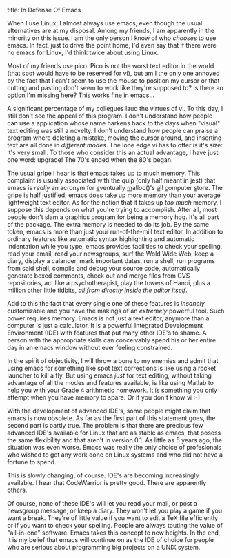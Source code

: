title: In Defense Of Emacs

When I use Linux, I almost always use emacs, even though the usual
alternatives are at my disposal. Among my friends, I am apparently in the
minority on this issue. I am the only person I know of who *chooses* to use
emacs. In fact, just to drive the point home, I'd even say that if there
were no emacs for Linux, I'd think twice about using Linux.

Most of my friends use pico. Pico is not the worst text editor in the world
(that spot would have to be reserved for vi), but am I the only one annoyed
by the fact that I can't seem to use the mouse to position my cursor or that
cutting and pasting don't seem to work like they're supposed to? Is there an
option I'm missing here? This works fine in emacs...

A significant percentage of my collegues laud the virtues of vi. To this
day, I still don't see the appeal of this program. I don't understand how
people can use a application whose name harkens back to the days when
"visual" text editing was still a novelty. I don't understand how people can
praise a program where deleting a mistake, moving the cursor around, and
inserting text are all done in *different modes*. The lone edge vi has to
offer is it's size: it's very small. To those who consider this an actual
advantage, I have just one word: upgrade! The 70's ended when the 80's
began.

The usual gripe I hear is that emacs takes up to much memory. This complaint
is usually associated with the quip (only half meant in jest) that emacs is
*really* an acronym for <u>e</u>ventually <u>m</u>alloc()'s <u>a</u>ll
<u>c</u>omputer <u>s</u>tore. The gripe is half justified; emacs does take
up more memory than your average lightweight text editor. As for the notion
that it takes up *too much* memory, I suppose this depends on what you're
trying to accomplish. After all, most people don't slam a graphics program
for being a memory hog. It's all part of the package. The extra memory is
needed to do its job. By the same token, emacs is more than just your
run-of-the-mill text editor. In addition to ordinary features like automatic
syntax highlighting and automatic indentation while you type, emacs provides
facilities to check your spelling, read your email, read your newsgroups,
surf the Wold Wide Web, keep a diary, display a calander, mark important
dates, run a shell, run programs from said shell, compile and debug your
source code, automatically generate boxed comments, check out and merge
files from CVS repositories, act like a psychotherapist, play the towers of
Hanoi, plus a million other little tidbits, *all from directly inside the
editor itself*.

Add to this the fact that every single one of these features is *insanely*
customizable and you have the makings of an *extremely* powerful tool. Such
power requires memory. Emacs is not just a text editor, anymore than a
computer is just a calculator. It is a powerful Integrated Development
Environment (IDE) with features that put many other IDE's to shame. A person
with the appropriate skills can conceivably spend his or her entire day in
an emacs window without ever feeling constrained.

In the spirit of objectivity, I will throw a bone to my enemies and admit
that using emacs for something like spot text corrections is like using a
rocket launcher to kill a fly. But using emacs *just* for text editing,
without taking advantage of all the modes and features available, is like
using Matlab to help you with your Grade 4 arithmetic homework. It is
something you only attempt when you have memory to spare. Or if you don't
know vi :-)

With the development of advanced IDE's, some people might claim that emacs
is now obsolete. As far as the first part of this statement goes, the second
part is partly true. The problem is that there are precious few advanced
IDE's available for Linux that are as stable as emacs, that posess the same
flexibility and that aren't in version 0.1. As little as 5 years ago, the
situation was even worse. Emacs was really the only choice of profesionals
who wished to get any work done on Linux systems and who did not have a
fortune to spend.

This is slowly changing, of course. IDE's are becoming increasingly
available. I hear that CodeWarrior is pretty good. There are apparently
others.

Of course, none of these IDE's will let you read your mail, or post a
newsgroup message, or keep a diary. They won't let you play a game if you
want a break. They're of little value if you want to edit a TeX file
efficiently or if you want to check your spelling. People are always touting
the value of "all-in-one" software. Emacs takes this concept to new
heights. In the end, it is my belief that emacs will continue on as the IDE
of choice for people who are serious about programming big projects on a
UNIX system.
